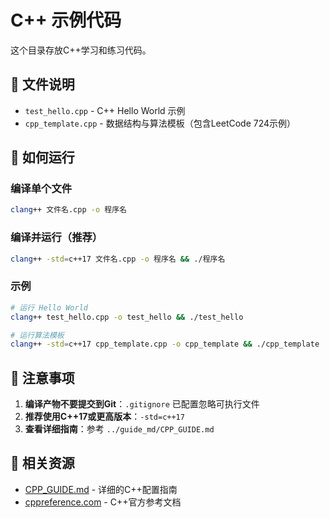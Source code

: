 # C++ 示例代码

这个目录存放C++学习和练习代码。

## 📁 文件说明

- `test_hello.cpp` - C++ Hello World 示例
- `cpp_template.cpp` - 数据结构与算法模板（包含LeetCode 724示例）

## 🚀 如何运行

### 编译单个文件
```bash
clang++ 文件名.cpp -o 程序名
```

### 编译并运行（推荐）
```bash
clang++ -std=c++17 文件名.cpp -o 程序名 && ./程序名
```

### 示例
```bash
# 运行 Hello World
clang++ test_hello.cpp -o test_hello && ./test_hello

# 运行算法模板
clang++ -std=c++17 cpp_template.cpp -o cpp_template && ./cpp_template
```

## 📝 注意事项

1. **编译产物不要提交到Git**：`.gitignore` 已配置忽略可执行文件
2. **推荐使用C++17或更高版本**：`-std=c++17`
3. **查看详细指南**：参考 `../guide_md/CPP_GUIDE.md`

## 🔗 相关资源

- [CPP_GUIDE.md](../guide_md/CPP_GUIDE.md) - 详细的C++配置指南
- [cppreference.com](https://zh.cppreference.com/) - C++官方参考文档

